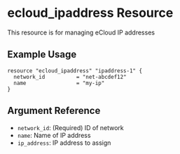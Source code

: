 # ecloud_ipaddress Resource

This resource is for managing eCloud IP addresses

## Example Usage

```hcl
resource "ecloud_ipaddress" "ipaddress-1" {
  network_id          = "net-abcdef12"
  name                = "my-ip"
}
```

## Argument Reference

- `network_id`: (Required) ID of network
- `name`: Name of IP address
- `ip_address`: IP address to assign
